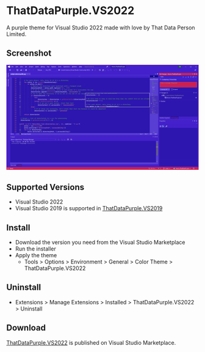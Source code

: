 # ThatDataPurple.VS2022
A purple theme for Visual Studio 2022 made with love by That Data Person Limited.

## Screenshot
![Screenshot of ThatDataPurple theme applied to Visual Studio 2022](https://github.com/thatdataperson/ThatDataPurple.VS2022/blob/main/images/ThatDataPurple.preview.png?raw=true)

## Supported Versions
- Visual Studio 2022
- Visual Studio 2019 is supported in [ThatDataPurple.VS2019](https://github.com/thatdataperson/ThatDataPurple.VS2019)

## Install
- Download the version you need from the Visual Studio Marketplace
- Run the installer
- Apply the theme
  - Tools > Options > Environment > General > Color Theme > ThatDataPurple.VS2022

## Uninstall
- Extensions > Manage Extensions > Installed > ThatDataPurple.VS2022 > Uninstall

## Download
[ThatDataPurple.VS2022](https://marketplace.visualstudio.com/items?itemName=ThatDataPerson.themeThatDataPurpleVS2022) is published on Visual Studio Marketplace.
